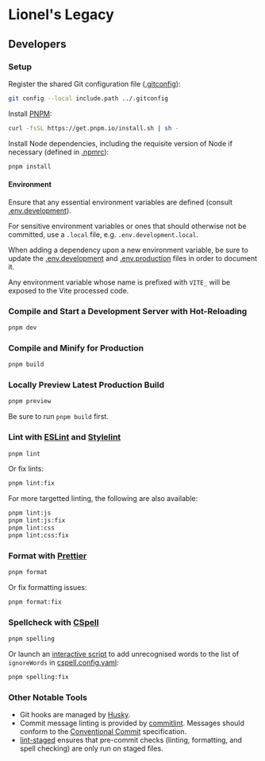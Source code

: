 # Lionel's Legacy

## Developers

### Setup

Register the shared Git configuration file ([.gitconfig](.gitconfig)):

```sh
git config --local include.path ../.gitconfig
```

Install [PNPM](https://pnpm.io/installation):

```sh
curl -fsSL https://get.pnpm.io/install.sh | sh -
```

Install Node dependencies, including the requisite version of Node if necessary (defined in [.npmrc](.npmrc)):

```sh
pnpm install
```

#### Environment

Ensure that any essential environment variables are defined (consult [.env.development](.env.development)).

For sensitive environment variables or ones that should otherwise not be committed, use a `.local` file, e.g. `.env.development.local`.

When adding a dependency upon a new environment variable, be sure to update the [.env.development](.env.development) and [.env.production](.env.production) files in order to document it.

Any environment variable whose name is prefixed with `VITE_` will be exposed to the Vite processed code.

### Compile and Start a Development Server with Hot-Reloading

```sh
pnpm dev
```

### Compile and Minify for Production

```sh
pnpm build
```

### Locally Preview Latest Production Build

```sh
pnpm preview
```

Be sure to run `pnpm build` first.

### Lint with [ESLint](https://eslint.org/) and [Stylelint](https://stylelint.io/)

```sh
pnpm lint
```

Or fix lints:

```sh
pnpm lint:fix
```

For more targetted linting, the following are also available:

```sh
pnpm lint:js
pnpm lint:js:fix
pnpm lint:css
pnpm lint:css:fix
```

### Format with [Prettier](https://prettier.io/)

```sh
pnpm format
```

Or fix formatting issues:

```sh
pnpm format:fix
```

### Spellcheck with [CSpell](https://cspell.org/)

```sh
pnpm spelling
```

Or launch an [interactive script](sbin/cspell-i) to add unrecognised words to the list of `ignoreWords` in [cspell.config.yaml](cspell.config.yaml):

```sh
pnpm spelling:fix
```

### Other Notable Tools

- Git hooks are managed by [Husky](https://typicode.github.io/husky/).
- Commit message linting is provided by [commitlint](https://github.com/conventional-changelog/commitlint?tab=readme-ov-file). Messages should conform to the [Conventional Commit](https://www.conventionalcommits.org/en/v1.0.0/) specification.
- [lint-staged](https://github.com/lint-staged/lint-staged) ensures that pre-commit checks (linting, formatting, and spell checking) are only run on staged files.
